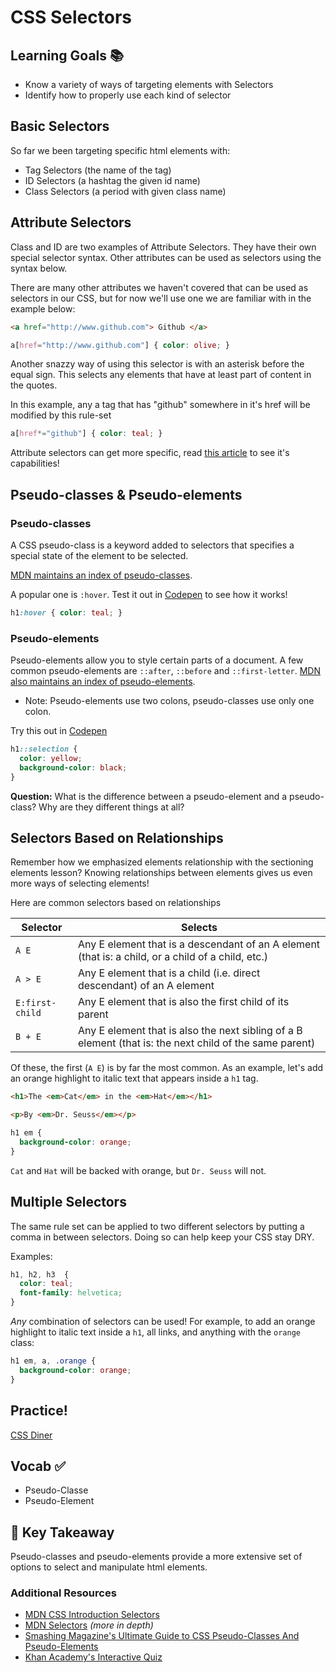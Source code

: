 # CSS Selectors

## Learning Goals 📚
- Know a variety of ways of targeting elements with Selectors
- Identify how to properly use each kind of selector

## Basic Selectors
So far we been targeting specific html elements with:

- Tag Selectors (the name of the tag)
- ID Selectors (a hashtag the given id name)
- Class Selectors (a period with given class name)


## Attribute Selectors
Class and ID are two examples of Attribute Selectors. They have their own special selector syntax. Other attributes can be used as selectors using the syntax below.

There are many other attributes we haven't covered that can be used as selectors in our CSS, but for now we'll use one we are familiar with in the example below:

```html
<a href="http://www.github.com"> Github </a>
```

```css
a[href="http://www.github.com"] { color: olive; }
```

Another snazzy way of using this selector is with an asterisk before the equal sign. This selects any elements that have at least part of content in the quotes.

In this example, any a tag that has "github" somewhere in it's href will be modified by this rule-set

```css
a[href*="github"] { color: teal; }
```

Attribute selectors can get more specific, read [this article](https://css-tricks.com/attribute-selectors/) to see it's capabilities!


## Pseudo-classes & Pseudo-elements

### Pseudo-classes
A CSS pseudo-class is a keyword added to selectors that specifies a special state of the element to be selected.

[MDN maintains an index of pseudo-classes](https://developer.mozilla.org/en-US/docs/Web/CSS/Pseudo-classes).

A popular one is `:hover`. Test it out in [Codepen](http://codepen.io) to see how it works!

```css
h1:hover { color: teal; }
```

### Pseudo-elements
Pseudo-elements allow you to style certain parts of a document. A few common pseudo-elements are `::after`, `::before` and `::first-letter`. [MDN also maintains an index of pseudo-elements](https://developer.mozilla.org/en-US/docs/Web/CSS/pseudo-elements).

- Note: Pseudo-elements use two colons, pseudo-classes use only one colon.

Try this out in [Codepen](http://codepen.io)

```css
h1::selection {
  color: yellow;
  background-color: black;
}
```

**Question:** What is the difference between a pseudo-element and a pseudo-class? Why are they different things at all?

## Selectors Based on Relationships
Remember how we emphasized elements relationship with the sectioning elements lesson? Knowing relationships between elements gives us even more ways of selecting elements!

Here are common selectors based on relationships

| Selector        | Selects        
| --------------- |-------------|
| `A E`           | Any E element that is a descendant of an A element (that is: a child, or a child of a child, etc.) |
| `A > E`         | Any E element that is a child (i.e. direct descendant) of an A element |  
| `E:first-child` | Any E element that is also the first child of its parent |  
| `B + E`         | Any E element that is also the next sibling of a B element (that is: the next child of the same parent) |

Of these, the first (`A E`) is by far the most common. As an example, let's add an orange highlight to italic text that appears inside a `h1` tag.

```html
<h1>The <em>Cat</em> in the <em>Hat</em></h1>

<p>By <em>Dr. Seuss</em></p>
```

```css
h1 em {
  background-color: orange;
}
```

`Cat` and `Hat` will be backed with orange, but `Dr. Seuss` will not.

## Multiple Selectors
The same rule set can be applied to two different selectors by putting a comma in between selectors. Doing so can help keep your CSS stay DRY.

Examples:

```css
h1, h2, h3  {
  color: teal;
  font-family: helvetica;
}
```

*Any* combination of selectors can be used! For example, to add an orange highlight to italic text inside a `h1`, all links, and anything with the `orange` class:

```css
h1 em, a, .orange {
  background-color: orange;
}
```

## Practice!
[CSS Diner](http://flukeout.github.io/)

## Vocab ✅
- Pseudo-Classe
- Pseudo-Element

## 🔑 Key Takeaway
Pseudo-classes and pseudo-elements provide a more extensive set of options to select and manipulate html elements.

### Additional Resources
- [MDN CSS Introduction Selectors](https://developer.mozilla.org/en-US/docs/Learn/CSS/Introduction_to_CSS/Selectors)
- [MDN Selectors](https://developer.mozilla.org/en-US/docs/Web/Guide/CSS/Getting_started/Selectors) *(more in depth)*
- [Smashing Magazine's Ultimate Guide to CSS Pseudo-Classes And Pseudo-Elements](https://www.smashingmagazine.com/2016/05/an-ultimate-guide-to-css-pseudo-classes-and-pseudo-elements/)
- [Khan Academy's Interactive Quiz](https://www.khanacademy.org/computing/computer-programming/html-css/more-css-selectors/e/quiz--css-specificity-rules)
